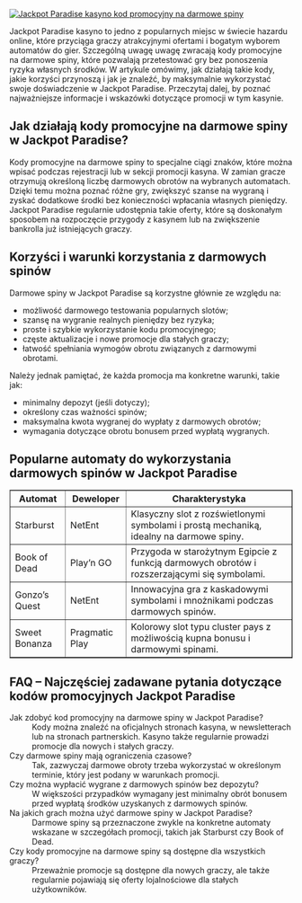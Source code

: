 [![Jackpot Paradise kasyno kod promocyjny na darmowe spiny](https://123-caf.pages.dev/gitsignup.png)](https://vrmoo.ru/Bt82HjjY)

<p>Jackpot Paradise kasyno to jedno z popularnych miejsc w świecie hazardu online, które przyciąga graczy atrakcyjnymi ofertami i bogatym wyborem automatów do gier. Szczególną uwagę uwagę zwracają kody promocyjne na darmowe spiny, które pozwalają przetestować gry bez ponoszenia ryzyka własnych środków. W artykule omówimy, jak działają takie kody, jakie korzyści przynoszą i jak je znaleźć, by maksymalnie wykorzystać swoje doświadczenie w Jackpot Paradise. Przeczytaj dalej, by poznać najważniejsze informacje i wskazówki dotyczące promocji w tym kasynie.</p>  <h2>Jak działają kody promocyjne na darmowe spiny w Jackpot Paradise?</h2> <p>Kody promocyjne na darmowe spiny to specjalne ciągi znaków, które można wpisać podczas rejestracji lub w sekcji promocji kasyna. W zamian gracze otrzymują określoną liczbę darmowych obrotów na wybranych automatach. Dzięki temu można poznać różne gry, zwiększyć szanse na wygraną i zyskać dodatkowe środki bez konieczności wpłacania własnych pieniędzy. Jackpot Paradise regularnie udostępnia takie oferty, które są doskonałym sposobem na rozpoczęcie przygody z kasynem lub na zwiększenie bankrolla już istniejących graczy.</p>  <h2>Korzyści i warunki korzystania z darmowych spinów</h2> <p>Darmowe spiny w Jackpot Paradise są korzystne głównie ze względu na:</p> <ul>   <li>możliwość darmowego testowania popularnych slotów;</li>   <li>szansę na wygranie realnych pieniędzy bez ryzyka;</li>   <li>proste i szybkie wykorzystanie kodu promocyjnego;</li>   <li>częste aktualizacje i nowe promocje dla stałych graczy;</li>   <li>łatwość spełniania wymogów obrotu związanych z darmowymi obrotami.</li> </ul> <p>Należy jednak pamiętać, że każda promocja ma konkretne warunki, takie jak:</p> <ul>   <li>minimalny depozyt (jeśli dotyczy);</li>   <li>określony czas ważności spinów;</li>   <li>maksymalna kwota wygranej do wypłaty z darmowych obrotów;</li>   <li>wymagania dotyczące obrotu bonusem przed wypłatą wygranych.</li> </ul>  <h2>Popularne automaty do wykorzystania darmowych spinów w Jackpot Paradise</h2> <table border="1" cellpadding="5" cellspacing="0">   <thead>     <tr>       <th>Automat</th>       <th>Deweloper</th>       <th>Charakterystyka</th>     </tr>   </thead>   <tbody>     <tr>       <td>Starburst</td>       <td>NetEnt</td>       <td>Klasyczny slot z rozświetlonymi symbolami i prostą mechaniką, idealny na darmowe spiny.</td>     </tr>     <tr>       <td>Book of Dead</td>       <td>Play’n GO</td>       <td>Przygoda w starożytnym Egipcie z funkcją darmowych obrotów i rozszerzającymi się symbolami.</td>     </tr>     <tr>       <td>Gonzo’s Quest</td>       <td>NetEnt</td>       <td>Innowacyjna gra z kaskadowymi symbolami i mnożnikami podczas darmowych spinów.</td>     </tr>     <tr>       <td>Sweet Bonanza</td>       <td>Pragmatic Play</td>       <td>Kolorowy slot typu cluster pays z możliwością kupna bonusu i darmowymi spinami.</td>     </tr>   </tbody> </table>  <h2>FAQ – Najczęściej zadawane pytania dotyczące kodów promocyjnych Jackpot Paradise</h2> <dl>   <dt>Jak zdobyć kod promocyjny na darmowe spiny w Jackpot Paradise?</dt>   <dd>Kody można znaleźć na oficjalnych stronach kasyna, w newsletterach lub na stronach partnerskich. Kasyno także regularnie prowadzi promocje dla nowych i stałych graczy.</dd>    <dt>Czy darmowe spiny mają ograniczenia czasowe?</dt>   <dd>Tak, zazwyczaj darmowe obroty trzeba wykorzystać w określonym terminie, który jest podany w warunkach promocji.</dd>    <dt>Czy można wypłacić wygrane z darmowych spinów bez depozytu?</dt>   <dd>W większości przypadków wymagany jest minimalny obrót bonusem przed wypłatą środków uzyskanych z darmowych spinów.</dd>    <dt>Na jakich grach można użyć darmowe spiny w Jackpot Paradise?</dt>   <dd>Darmowe spiny są przeznaczone zwykle na konkretne automaty wskazane w szczegółach promocji, takich jak Starburst czy Book of Dead.</dd>    <dt>Czy kody promocyjne na darmowe spiny są dostępne dla wszystkich graczy?</dt>   <dd>Przeważnie promocje są dostępne dla nowych graczy, ale także regularnie pojawiają się oferty lojalnościowe dla stałych użytkowników.</dd> </dl>